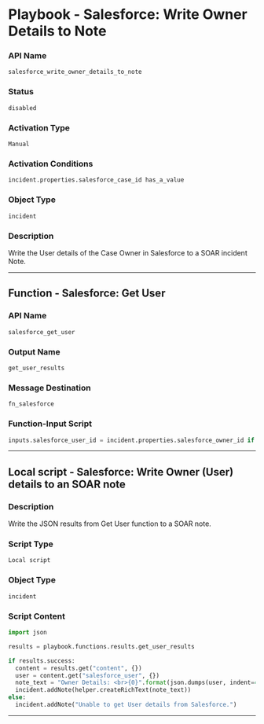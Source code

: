 <!--
    DO NOT MANUALLY EDIT THIS FILE
    THIS FILE IS AUTOMATICALLY GENERATED WITH resilient-sdk codegen
    Generated with resilient-sdk v51.0.0.1.486
-->

# Playbook - Salesforce: Write Owner Details to Note

### API Name
`salesforce_write_owner_details_to_note`

### Status
`disabled`

### Activation Type
`Manual`

### Activation Conditions
`incident.properties.salesforce_case_id has_a_value`

### Object Type
`incident`

### Description
Write the User details of the Case Owner in Salesforce to a SOAR incident Note.


---
## Function - Salesforce: Get User

### API Name
`salesforce_get_user`

### Output Name
`get_user_results`

### Message Destination
`fn_salesforce`

### Function-Input Script
```python
inputs.salesforce_user_id = incident.properties.salesforce_owner_id if incident.properties.salesforce_owner_id else helper.fail("Error: OwnerId is None")
```

---

## Local script - Salesforce: Write Owner (User) details to an SOAR note

### Description
Write the JSON results from Get User function to a SOAR note.

### Script Type
`Local script`

### Object Type
`incident`

### Script Content
```python
import json

results = playbook.functions.results.get_user_results

if results.success:
  content = results.get("content", {})
  user = content.get("salesforce_user", {})
  note_text = "Owner Details: <br>{0}".format(json.dumps(user, indent=4))
  incident.addNote(helper.createRichText(note_text))
else:
  incident.addNote("Unable to get User details from Salesforce.")
```

---

